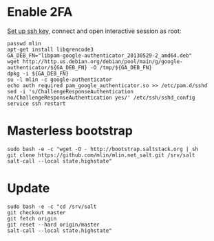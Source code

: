 # Enable 2FA

[Set up ssh key](https://developers.google.com/compute/docs/console#sshkeys), connect and open interactive session as root:

```
passwd mlin
apt-get install libqrencode3
GA_DEB_FN="libpam-google-authenticator_20130529-2_amd64.deb"
wget http://http.us.debian.org/debian/pool/main/g/google-authenticator/${GA_DEB_FN} -O /tmp/${GA_DEB_FN}
dpkg -i ${GA_DEB_FN}
su -l mlin -c google-authenticator
echo auth required pam_google_authenticator.so >> /etc/pam.d/sshd
sed -i 's/ChallengeResponseAuthentication no/ChallengeResponseAuthentication yes/' /etc/ssh/sshd_config
service ssh restart
```

# Masterless bootstrap

```
sudo bash -e -c "wget -O - http://bootstrap.saltstack.org | sh
git clone https://github.com/mlin/mlin.net_salt.git /srv/salt
salt-call --local state.highstate"
```

# Update

```
sudo bash -e -c "cd /srv/salt
git checkout master
git fetch origin
git reset --hard origin/master
salt-call --local state.highstate"
```

